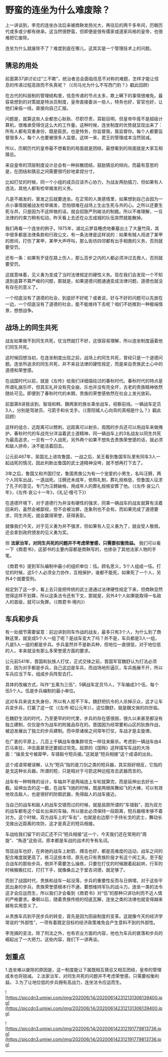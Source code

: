 # 野蛮的连坐为什么难废除？

上一讲谈到，李克的连坐办法后来被商鞅发扬光大，再往后的两千多年间，历朝历代或多或少都有继承。这当然很野蛮，但即便是很有儒家或道家风格的皇帝，也很难把它废除。

连坐为什么就废除不了？难度到底在哪儿，这其实是一个管理技术上的问题。

## 猜忌的用处

前面第37讲讨论过“三不欺”，统治者总会面临信息不对称的难题，怎样才能让信息的传递过程高效而不失真呢？（《司马光为什么不写西门豹？》戳此回顾）

在古代的科层制的管理结构里，信息传递的节点太多，欺上瞒下的事情很难免。最容易想到的对策就是特派员制度，皇帝直接委派一些人，特务也好，宦官也好，让他们亲临一线，直接向自己汇报。

问题是，就算这些人全都忠心耿耿、尽职尽责，耳聪目明，但皇帝毕竟不是超级计算机，很难承受得住这么大的工作量。这种时候，连坐制度的优势就显现出来了：所有人都有双重身份，既是臣民，也是特务，你监督我，我监督你。每个人都要监督很多人，每个人也要被很多人监督。这样一来，君王的管理成本当然锐减。

所以，历朝历代的皇帝最不想看到的局面就是团结，最想看到的局面就是大家互相猜忌。

来自皇帝的顶层制度设计总会有一种拆散团结，鼓励猜忌的倾向，而最有意思的是，在团结和猜忌之间需要很巧妙地拿捏分寸。

比如打仗的时候，同一个小组的成员应该齐心协力，为战友两肋插刀，但如果有人违法，其他人都有检举揭发的义务。

凡是不揭发的，案发之后就要连坐。在正常的人类感情里，如果想到自己会因为一点小事情就被战友检举揭发，恐怕很难在战场上生出生死与共的心。之所以还要生死与共，只是因为不这样做的话，就会招致严刑峻法的制裁。所以不难理解，一旦法律的约束力稍有松动，昨天看上去还在众志成城的队伍突然就能散掉。

我们再看一个连坐的例子。1975年，湖北云梦县睡虎地秦墓出土了大量竹简，其中很多都是法律条款和行政公文，有一条法律是这样说的：如果有贼人闯进了某甲的房间，打伤了某甲，某甲大声呼叫，那么街坊四邻都有出手相救的义务，否则就要受罚。

还有一条：如果有歹徒在路上伤人，那么百步之内的人都必须冲过去救人，否则就要受罚。

这就意味着，见义勇为变成了当时法律规定的硬性义务。现在我们会发现一个不知道到底算不算严峻的问题，那就是，如果道德问题通通变成法律问题，道德也就没有存在的意义了。

一个彻底没有了道德的社会，到底好不好呢？或者说，好与不好的问题可以先放在一边，一个彻底没有了道德的社会，能不能维持下去呢？咱们不妨推到一种极端情景，想想战争。

## 战场上的同生共死

战友如果做不到同生共死，仗当然就打不好，这很容易理解，所以连坐制度逼着他们同生共死。

这时候回想当初，在连坐制度出现之前，战场上的同生共死，曾经只是一个道德问题。连坐所追求的同生共死，并不来自法律的硬性规定，而是来自贵族武士心中的道德和荣誉感。

在战国时代以前，就是《左传》给我们详细描绘过的春秋时代。春秋时代的特点是所谓礼崩乐坏，但其实礼并没有完全崩，乐也并没有完全坏，古老的贵族精神依然随处可见。即便到了春秋时代的末期，贵族的荣誉感依然在社会上发光放彩。

前面第8讲我谈到，智瑶和韩、魏两家的族长乘坐战车，视察前线。一辆战车定员3人，分别是驾驶员、弓箭手和长戈手。（《晋阳城人心向背的真相是什么？》戳此回顾）

这样的组合，近距离可以劈刺，远距离可以射杀，周围的步兵还可以用战车来做掩护。春秋时代的车战充分洋溢着武士道精神，同一辆战车上的3名战友以同生共死为最高追求，一旦有一个人战死，另外两个如果不想失去贵族荣誉感的话，就必须和敌人拼命，决不能活着回去。

公元前487年，吴国北上进攻鲁国，一战之后，吴王看到鲁国军队里有同车3人一起战死的情况，因此判断出鲁国的武士道精神没垮，就不想再打下去了。

3年之后，鲁国又和齐国打仗，鲁国贵族公为有一个宠爱的小男生，名叫汪錡，两个人同车出战，一道战死。汪錡还未成年，依照礼制，葬礼规格低，但鲁国人征求了孔子的意见，专门为汪錡破格，用成年人的葬礼规格安葬了他。（《左传·哀公八年》，《左传·哀公十一年》，《礼记·檀弓下》）

在道德环境下，对于道德行为并没有硬性的强求，同乘一辆战车的战友就算有活着回来的，虽然会被鄙视，但不会被治罪，连象刑也不会有。而如果完成了道德要求，同生共死，就会赢得荣誉，获得表彰。

就像我们今天，对于见义勇为并不强求，但如果有人见义勇为了，就会受人敬佩，还会拿到政府颁发的见义勇为奖。

但 **法家治军，对同生共死的问题并不考虑荣誉感，只需要权衡效益。** 我们可以看一下《商君书》，这部书的主要内容都是商鞅写的，也掺杂了其他法家人物的手笔。

《商君书》提到军队编制中最小的组织单位：伍。顾名思义，5个人组成一伍。打仗的时候，这5个人必须全力协作，互相保护，谁都不能死，如果死了一个人，另外4个就要受刑。

规定到了这一步，看上去只是把传统的武士道通过法律硬性规定下来，但商鞅显然觉得这样不划算，所以这条法令还有下文，那就是，另外4个人如果能取得一名敌人的首级，就可以免罪。（《商君书·境内》）

## 车兵和步兵

有一处细节需要留意：前边讲到同车作战的战友，最多只有3个人，为什么到了商鞅这里，就变成5个人一组了呢？是战车变大了吗？并不是，车兵都是3人一组，凡是5人一组的都是步兵。步兵虽然并不是新兵种，但地位一直很低，对于地位低的人，本来就没有那么多荣誉感方面的要求。

公元前541年，晋国和狄族人打仗，正式交锋之前，晋国军官魏舒认为打法必须变，因为对手都是步兵，自己这边是车兵，而战场地形逼仄，车兵施展不开，所以车兵应当下车，组成步兵阵型去打。

具体的改编方式，叫作“五乘为三伍”，5辆战车定员15人，下车编成3个伍，每个伍5个人。伍是步兵编制的最小单位。

这对车兵来说太失身份，所以有人拒不下车。魏舒把抗令的人杀掉示众，这才让车兵变步兵，打赢了这一仗（《左传·昭公元年》）。这位魏舒，就是魏文侯的四世祖。

在魏舒生活的时代，乃至更早的时代里，步兵的存在感很弱，很久以来甚至都没有独立建制，仅仅是作为战车的附属品存在的。晋国因为经常要和山区的狄族作战，被迫发展出了独立的步兵建制。而中原诸侯之间常年打仗，车战才是主旋律。

在广袤的平原上，几百上千辆战车像集群坦克一样往来厮杀。考虑到一辆战车由4匹马来拉，冲击面甚至还要超过坦克。屈原的《国殇》这样描写车战的大场面：“操吴戈兮被犀甲，车错毂兮短兵接。”这就是“短兵相接”这个成语的出处。

这个成语常被误解，认为“短兵”指的是刀剑之类的短兵器，其实刚好相反，它指的是戈这种长兵器。所谓的短，只是相对于弓箭这种远程攻击武器而言的。

战车有一种特殊的设计，车轴并不是两端连上车轮就算完，而是延伸出去好长一截。延伸出去的这一截，在战车飞驰的时候，既是两根挥舞如飞的大棒，可以有效地攻击敌人，也是很好的防御武器，免得敌人的战车接近。

当自己的战车和敌人的战车交错而过的时候，就是屈原所谓的“车错毂”，因为双方的战车都有这个延长出来的车轴，所以彼此必须保持一段距离，短兵器根本够不着对方。这个时候，双方战车上的“车右”，也就是右边那个手持长戈的武士，舞动长戈做出近距离的攻防，这才是真正的短兵相接。

车战给我们留下的词汇还不只“短兵相接”这一个，今天我们还在常用的“周旋”、“角逐”这些词，原本都是车战的战术的专有名词。

驾驭战车也好，在奔驰的战车上射箭、搏击也好，都是高难度的运动，战车之间的配合难度就更高了。练习这些本领，原先也只有贵族阶层才有这个闲工夫。至于配合战车的那些步兵，倒并不需要怎么操练，只要在打仗的时候跟着起起哄，行军的时候搬搬扛扛，打打下手，就像桑丘之于堂吉诃德，就足够了。

而到了战国时代，贵族和战车一起没落，步兵的重要性反而与日俱增。对于这些平民出身的步兵，贵族荣誉感根本行不通，要想维持军队的战斗力，连坐一类的法令这才会应运而生，所以我们才会看到《商君书》对“伍”的那种只讲功利而不近人情的严格要求。秦朝以后，随着贵族传统的彻底瓦解，连坐之类的法律也就变得越来越有实用意义了。

从贵族车兵到平民步兵的转变，首先是因为田亩制度的变革。这就像今天的经济学常说的“外部性”，一项有着既定目标的经济政策难免会产生意料不到的外部性。

李克搞的变法，除了刑法之外，也有农业方面的内容，他也为车兵的衰落和步兵的崛起出了一大把力。这些内容，我们下一讲再谈。

## 划重点

1.连坐难以废除的原因是，这一制度能让下属既相互猜忌又相互团结，皇帝的管理成本也将锐减。
2.法家治军，对同生共死的问题并不考虑荣誉感，只需要权衡利益。
3.为了让地位低的步兵拥有高战力，连坐法令应运而生。

![https://piccdn3.umiwi.com/img/202006/14/202006142312131306139400.jpg](https://piccdn3.umiwi.com/img/202006/14/202006142312131306139400.jpg)

![https://piccdn3.umiwi.com/img/202006/14/202006142312191779813736.jpg](https://piccdn3.umiwi.com/img/202006/14/202006142312191779813736.jpg)

---
